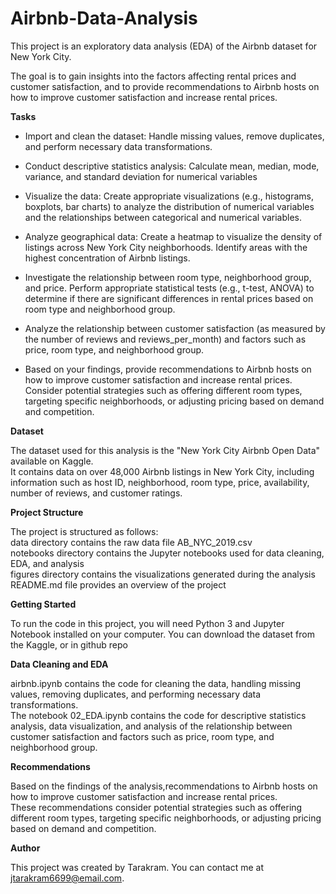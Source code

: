 # Airbnb-Data-Analysis

This project is an exploratory data analysis (EDA) of the Airbnb dataset for New York City.<br>

The goal is to gain insights into the factors affecting rental prices and customer satisfaction, and to provide recommendations to Airbnb hosts on how to improve customer satisfaction and increase rental prices.

**Tasks**

+ Import and clean the dataset: Handle missing values, remove duplicates, and perform necessary data transformations.

+ Conduct descriptive statistics analysis: Calculate mean, median, mode, variance, and standard deviation for numerical variables

+ Visualize the data: Create appropriate visualizations (e.g., histograms, boxplots, bar charts) to analyze the distribution of numerical variables and the relationships between categorical and numerical variables.

+ Analyze geographical data: Create a heatmap to visualize the density of listings across New York City neighborhoods. Identify areas with the highest concentration of Airbnb listings.

+ Investigate the relationship between room type, neighborhood group, and price. Perform appropriate statistical tests (e.g., t-test, ANOVA) to determine if there are significant differences in rental prices based on room type and neighborhood group.

+ Analyze the relationship between customer satisfaction (as measured by the number of reviews and reviews_per_month) and factors such as price, room type, and neighborhood group.

+ Based on your findings, provide recommendations to Airbnb hosts on how to improve customer satisfaction and increase rental prices. Consider potential strategies such as offering different room types, targeting specific neighborhoods, or adjusting pricing based on demand and competition.


**Dataset**

The dataset used for this analysis is the "New York City Airbnb Open Data" available on Kaggle. <br>
It contains data on over 48,000 Airbnb listings in New York City, including information such as host ID, neighborhood, room type, price, availability, number of reviews, and customer ratings.

**Project Structure**

The project is structured as follows:<br>
data directory contains the raw data file AB_NYC_2019.csv<br>
notebooks directory contains the Jupyter notebooks used for data cleaning, EDA, and analysis<br>
figures directory contains the visualizations generated during the analysis<br>
README.md file provides an overview of the project<br>

**Getting Started**

To run the code in this project, you will need Python 3 and Jupyter Notebook installed on your computer. You can download the dataset from the Kaggle, or in github repo

**Data Cleaning and EDA**

airbnb.ipynb contains the code for cleaning the data, handling missing values, removing duplicates, and performing necessary data transformations.
<br>
The notebook 02_EDA.ipynb contains the code for descriptive statistics analysis, data visualization, and analysis of the relationship between customer satisfaction and factors such as price, room type, and neighborhood group.

**Recommendations**

Based on the findings of the analysis,recommendations to Airbnb hosts on how to improve customer satisfaction and increase rental prices.<br>
These recommendations consider potential strategies such as offering different room types, targeting specific neighborhoods, or adjusting pricing based on demand and competition.

**Author**

This project was created by Tarakram. You can contact me at jtarakram6699@email.com.

